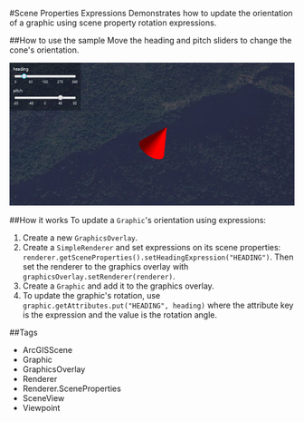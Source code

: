 #Scene Properties Expressions
Demonstrates how to update the orientation of a graphic using scene property rotation expressions.

##How to use the sample
Move the heading and pitch sliders to change the cone's orientation.

![](ScenePropertiesExpressions.png)

##How it works
To update a `Graphic`'s orientation using expressions:
1. Create a new `GraphicsOverlay`.
2. Create a `SimpleRenderer` and set expressions on its scene properties: `renderer.getSceneProperties().setHeadingExpression("HEADING")`. Then set the renderer to the graphics overlay with `graphicsOverlay.setRenderer(renderer)`.
3. Create a `Graphic` and add it to the graphics overlay.
4. To update the graphic's rotation, use `graphic.getAttributes.put("HEADING", heading)` where the attribute key is 
the expression and the value is the rotation angle.

##Tags
- ArcGISScene
- Graphic
- GraphicsOverlay
- Renderer
- Renderer.SceneProperties
- SceneView
- Viewpoint
